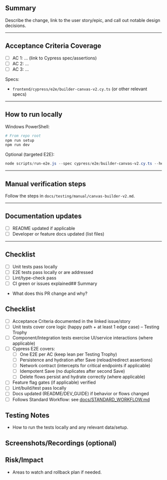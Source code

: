## Summary

Describe the change, link to the user story/epic, and call out notable design decisions.

---

## Acceptance Criteria Coverage

- [ ] AC 1: … (link to Cypress spec/assertions)
- [ ] AC 2: …
- [ ] AC 3: …

Specs:
- `frontend/cypress/e2e/builder-canvas-v2.cy.ts` (or other relevant specs)

---

## How to run locally

Windows PowerShell:
```powershell
# From repo root
npm run setup
npm run dev
```

Optional (targeted E2E):
```powershell
node scripts/run-e2e.js --spec cypress/e2e/builder-canvas-v2.cy.ts --headed
```

---

## Manual verification steps

Follow the steps in `docs/testing/manual/canvas-builder-v2.md`.

---

## Documentation updates

- [ ] README updated if applicable
- [ ] Developer or feature docs updated (list files)

---

## Checklist

- [ ] Unit tests pass locally
- [ ] E2E tests pass locally or are addressed
- [ ] Lint/type-check pass
- [ ] CI green or issues explained## Summary

- What does this PR change and why?

## Checklist

- [ ] Acceptance Criteria documented in the linked issue/story
- [ ] Unit tests cover core logic (happy path + at least 1 edge case) – Testing Trophy
- [ ] Component/Integration tests exercise UI/service interactions (where applicable)
- [ ] Cypress E2E covers:
  - [ ] One E2E per AC (keep lean per Testing Trophy)
  - [ ] Persistence and hydration after Save (reload/redirect assertions)
  - [ ] Network contract (intercepts for critical endpoints if applicable)
  - [ ] Idempotent Save (no duplicates after second Save)
  - [ ] Delete flows persist and hydrate correctly (where applicable)
- [ ] Feature flag gates (if applicable) verified
- [ ] Lint/build/test pass locally
- [ ] Docs updated (README/DEV_GUIDE) if behavior or flows changed
- [ ] Follows Standard Workflow: see [docs/STANDARD_WORKFLOW.md](../docs/STANDARD_WORKFLOW.md)

## Testing Notes

- How to run the tests locally and any relevant data/setup.

## Screenshots/Recordings (optional)

## Risk/Impact

- Areas to watch and rollback plan if needed.
